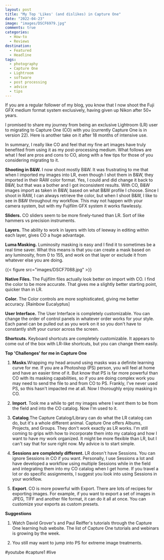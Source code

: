 ```yaml
---
layout: post
title: "My Top 'Likes' (and dislikes) in Capture One"
date: "2022-04-23"
image: "images/DSCF6979.jpg"
comments: true
categories: 
  - How-to
  - Reviews
destination: 
  - Featured
  - Headline
tags:
  - photography
  - Capture One
  - Lightroom
  - software
  - post processing
  - advice
  - tips
---
```


If you are a regular follower of my blog, you know that I now shoot the Fuji GFX medium format system exclusively, having given up Nikon after 50+ years. 

I promised to share my journey from being an exclusive Lightroom  (LR) user to migrating to Capture One (CO) with you (currently Capture One is in version 22). Here is another take on it after 18 months of intensive use. 

In summary, I really like CO and feel that my fine art images have truly benefited from using it as my post-processing medium. What follows are what I feel are pros and cons to CO, along with a few tips for those of you considering migrating to it. 

**Shooting in B&W.** I now shoot mostly B&W. It was frustrating to me that when I imported my images into LR, even though I shot them in B&W, they imported in their RAW color format. Yes, I could and did change it back to B&W, but that was a bother and I got inconsistent results. With CO, B&W images import as taken in B&W, based on what B&W profile I choose. Since I shoot in RAW, I can always retrieve the color, but when I shoot B&W, I like to see in B&W throughout my workflow. This may not happen with your camera system, but with my Fujifilm GFX system it works flawlessly. 

**Sliders.** CO sliders seem to be more finely-tuned than LR. Sort of like hammers vs precision instruments.

**Layers.** The ability to work in layers with lots of leeway in editing within each layer, gives CO a huge advantage. 

**Luma Masking.** Luminosity masking is easy and I find it to sometimes be a real time saver. What this means is that you can create a mask based on any luminosity, from 0 to 155, and work on that layer or exclude it from whatever else you are doing. 

{{< figure src="images/DSCF7088.jpg" >}}

**Native Files.** The Fujifilm files actually look better on import with CO. I find the color to be more accurate. That gives me a slightly better starting point, quicker than in LR. 

**Color.** The Color controls are more sophisticated, giving me better accuracy. [Rainbow Eucalyptus]

**User Interface.** The User Interface is completely customizable. You can change the order of control panels in whatever order works for your style. Each panel can be pulled out as you work on it so you don't have to constantly shift your cursor across the screen. 

**Shortcuts.** Keyboard shortcuts are completely customizable. It appears to come out of the box with LR-like shortcuts, but you can change them easily. 


**Top 'Challenges' for me in Capture One**

1. **Masks**.Wrapping my head around using masks was a definite learning curve for me. If you are a Photoshop (PS) person, you will feel at home and have an easier time of it. But know that PS is far  more powerful than CO with its masking capabilities, so if you are doing complex work you may need to send the file to and from CO to PS. Frankly, I've never used PS, so this hasn't impacted me at all. Now I thoroughly enjoy masking in CO. 

2. **Import**. Took me a while to get my images where I want them to be from the field and into the CO catalog. Now I'm used to it. 

3. **Catalog**.The Capture Catalog/Library can do what the LR catalog can do, but it's a whole different animal. Capture One offers Albums, Projects, and Groups. They don't work exactly as LR works. I'm still coming to grips with how to incorporate them into my catalog and how I want to have my work organized. It might be more flexible than LR, but I can't say that for sure right now. My advice is to start simple. 

4. **Sessions are completely different.** LR doesn't have Sessions. You can ignore Sessions in CO if you want. Personally, I use Sessions a lot and have developed a workflow using multiple Sessions while in the field and integrating them into my CO catalog when I get home. If you travel a lot or do specific assignments, I suggest you look into using Sessions in your workflow. 

5. **Export**. CO is more powerful with Export. There are lots of recipes for exporting images. For example, if you want to export a set of images in JPEG, TIFF and another file format, it can do it all at once. You can customize your exports as custom presets. 

**Suggestions**

1. Watch David Grover's and Paul Reiffer's tutorials through the Capture One learning hub website. The list of Capture One tutorials and webinars is growing by the week. 

2. You still may want to jump into PS for extreme image treatments. 
 

#youtube #capture1 #live 
